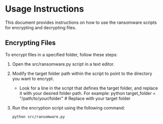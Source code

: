 # Usage Instructions

This document provides instructions on how to use the ransomware scripts for encrypting and decrypting files.

## Encrypting Files

To encrypt files in a specified folder, follow these steps:

1. Open the src/ransomware.py script in a text editor.
2. Modify the target folder path within the script to point to the directory you want to encrypt.
   - Look for a line in the script that defines the target folder, and replace it with your desired folder path. For example:
     python
     target_folder = "/path/to/your/folder"  # Replace with your target folder
     
3. Run the encryption script using the following command:
   ```bash
   python src/ransomware.py
